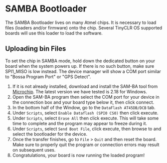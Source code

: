 # SAMBA Bootloader
The SAMBA Bootloader lives on many Atmel chips. It is necessary to load files (loaders and/or firmware) onto the chip. Several TinyCLR OS supported boards will use this loader to load the software.

## Uploading bin Files
To set the chip in SAMBA mode, hold down the dedicated button on your board when the system powers up. If there is no such button, make sure SPI1_MISO is low instead. The device manager will show a COM port similar to "Bossa Program Port" or "GPS Detect".

1. If it is not already installed, download and install the SAM-BA tool from [Microchip](http://www.microchip.com/developmenttools/productdetails.aspx?partno=atmel%20sam-ba%20in-system%20programmer). The latest version we have tested is 2.18 for Windows.
2. Open the SAM-BA program then select the COM port for your device in the connection box and your board type below it, then click connect.
3. In the bottom half of the Window, go to the `DataFlash AT45DB/DCB` tab.
4. Under `Scripts`, select `Enable Dataflash (SPI0 CS0)` then click execute.
5. Under `Scripts`, select `Erase All` then click execute. This will take some time to complete and the program may appear to freeze during it.
6. Under `Scripts`, select `Send Boot File`, click execute, then browse to and select the bootloader for the device.
7. Once the transfer finishes, go to `File` > `Quit` and then reset the board. Make sure to properly quit the program or connection errors may result on subsequent uses.
8. Congratulations, your board is now running the loaded program!
